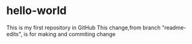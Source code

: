 # hello-world
This is my first repository in GitHub
This change,from branch "readme-edits", is for making and commiting change
